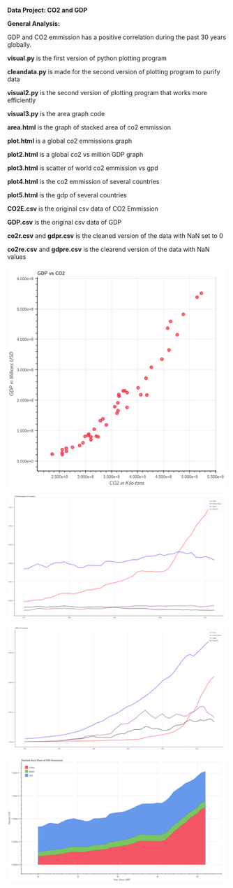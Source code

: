 **Data Project: CO2 and GDP**

**General Analysis:**

GDP and CO2 emmission has a positive correlation during the past 30 years globally.

**visual.py** is the first version of python plotting program

**cleandata.py** is made for the second version of plotting program to purify data

**visual2.py** is the second version of plotting program that works more efficiently

**visual3.py** is the area graph code

**area.html** is the graph of stacked area of co2 emmission

**plot.html** is a global co2 emmissions graph

**plot2.html** is a global co2 vs million GDP graph

**plot3.html** is scatter of world co2 emmission vs gpd

**plot4.html** is the co2 emmission of several countries

**plot5.html** is the gdp of several countries

**CO2E.csv** is the original csv data of CO2 Emmission

**GDP.csv** is the original csv data of GDP

**co2r.csv** and **gdpr.csv** is the cleaned version of the data with NaN set to 0

**co2re.csv** and **gdpre.csv** is the clearend version of the data with NaN values

![Image of plot3](https://github.com/UCMHSProgramming16-17/final-project-shadowninjazx/blob/master/plot3.png)

![Image of plot4](https://github.com/UCMHSProgramming16-17/final-project-shadowninjazx/blob/master/plot4.png)

![Image of plot5](https://github.com/UCMHSProgramming16-17/final-project-shadowninjazx/blob/master/plot5.png)

![Image of plot5](https://github.com/UCMHSProgramming16-17/final-project-shadowninjazx/blob/master/area.png)
